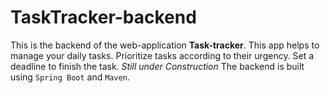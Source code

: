 # TaskTracker-backend
This is the backend of the web-application **Task-tracker**.
This app helps to manage your daily tasks. Prioritize tasks according to their urgency. Set a deadline to finish the task.
*Still under Construction*
The backend is built using `Spring Boot` and `Maven`.
